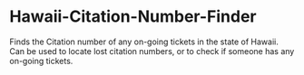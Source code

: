 # Hawaii-Citation-Number-Finder
Finds the Citation number of any on-going tickets in the state of Hawaii. Can be used to locate lost citation numbers, or to check if someone has any on-going tickets.
